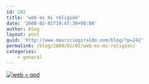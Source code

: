 ```yaml
---
id: 242
title: 'web es mi religión'
date: '2009-02-01T19:47:39+00:00'
author: blog
layout: post
guid: 'http://www.mauriciogiraldo.com/blog/?p=242'
permalink: /blog/2009/02/01/web-es-mi-religion/
categories:
    - general
---
```


[![web = god](//farm4.static.flickr.com/3106/3245241641_ed71f87bef_o.jpg)](http://www.flickr.com/photos/mgiraldo/3245241641/sizes/o/ "web = god by m g a, on Flickr")